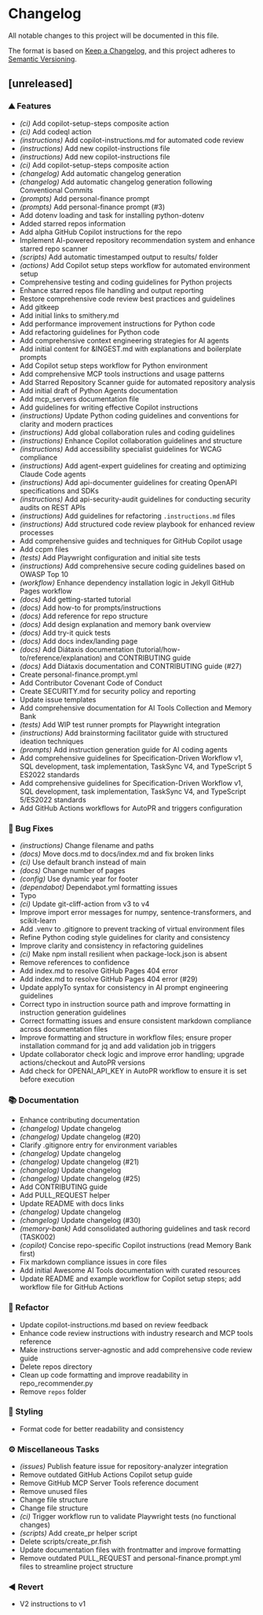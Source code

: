 # Changelog

All notable changes to this project will be documented in this file.

The format is based on [Keep a Changelog](https://keepachangelog.com/en/1.0.0/),
and this project adheres to [Semantic Versioning](https://semver.org/spec/v2.0.0.html).

## [unreleased]

### ⛰️  Features

- *(ci)* Add copilot-setup-steps composite action
- *(ci)* Add codeql action
- *(instructions)* Add copilot-instructions.md for automated code review
- *(instructions)* Add new copilot-instructions file
- *(instructions)* Add new copilot-instructions file
- *(ci)* Add copilot-setup-steps composite action
- *(changelog)* Add automatic changelog generation
- *(changelog)* Add automatic changelog generation following Conventional Commits
- *(prompts)* Add personal-finance prompt
- *(prompts)* Add personal-finance prompt (#3)
- Add dotenv loading and task for installing python-dotenv
- Added starred repos information
- Add alpha GitHub Copilot instructions for the repo
- Implement AI-powered repository recommendation system and enhance starred repo scanner
- *(scripts)* Add automatic timestamped output to results/ folder
- *(actions)* Add Copilot setup steps workflow for automated environment setup
- Comprehensive testing and coding guidelines for Python projects
- Enhance starred repos file handling and output reporting
- Restore comprehensive code review best practices and guidelines
- Add gitkeep
- Add initial links to smithery.md
- Add performance improvement instructions for Python code
- Add refactoring guidelines for Python code
- Add comprehensive context engineering strategies for AI agents
- Add initial content for &INGEST.md with explanations and boilerplate prompts
- Add Copilot setup steps workflow for Python environment
- Add comprehensive MCP tools instructions and usage patterns
- Add Starred Repository Scanner guide for automated repository analysis
- Add initial draft of Python Agents documentation
- Add mcp_servers documentation file
- Add guidelines for writing effective Copilot instructions
- *(instructions)* Update Python coding guidelines and conventions for clarity and modern practices
- *(instructions)* Add global collaboration rules and coding guidelines
- *(instructions)* Enhance Copilot collaboration guidelines and structure
- *(instructions)* Add accessibility specialist guidelines for WCAG compliance
- *(instructions)* Add agent-expert guidelines for creating and optimizing Claude Code agents
- *(instructions)* Add api-documenter guidelines for creating OpenAPI specifications and SDKs
- *(instructions)* Add api-security-audit guidelines for conducting security audits on REST APIs
- *(instructions)* Add guidelines for refactoring `.instructions.md` files
- *(instructions)* Add structured code review playbook for enhanced review processes
- Add comprehensive guides and techniques for GitHub Copilot usage
- Add ccpm files
- *(tests)* Add Playwright configuration and initial site tests
- *(instructions)* Add comprehensive secure coding guidelines based on OWASP Top 10
- *(workflow)* Enhance dependency installation logic in Jekyll GitHub Pages workflow
- *(docs)* Add getting-started tutorial
- *(docs)* Add how-to for prompts/instructions
- *(docs)* Add reference for repo structure
- *(docs)* Add design explanation and memory bank overview
- *(docs)* Add try-it quick tests
- *(docs)* Add docs index/landing page
- *(docs)* Add Diátaxis documentation (tutorial/how-to/reference/explanation) and CONTRIBUTING guide
- *(docs)* Add Diátaxis documentation and CONTRIBUTING guide (#27)
- Create personal-finance.prompt.yml
- Add Contributor Covenant Code of Conduct
- Create SECURITY.md for security policy and reporting
- Update issue templates
- Add comprehensive documentation for AI Tools Collection and Memory Bank
- *(tests)* Add WIP test runner prompts for Playwright integration
- *(instructions)* Add brainstorming facilitator guide with structured ideation techniques
- *(prompts)* Add instruction generation guide for AI coding agents
- Add comprehensive guidelines for Specification-Driven Workflow v1, SQL development, task implementation, TaskSync V4, and TypeScript 5 ES2022 standards
- Add comprehensive guidelines for Specification-Driven Workflow v1, SQL development, task implementation, TaskSync V4, and TypeScript 5/ES2022 standards
- Add GitHub Actions workflows for AutoPR and triggers configuration

### 🐛 Bug Fixes

- *(instructions)* Change filename and paths
- *(docs)* Move docs.md to docs/index.md and fix broken links
- *(ci)* Use default branch instead of main
- *(docs)* Change number of pages
- *(config)* Use dynamic year for footer
- *(dependabot)* Dependabot.yml formatting issues
- Typo
- *(ci)* Update git-cliff-action from v3 to v4
- Improve import error messages for numpy, sentence-transformers, and scikit-learn
- Add .venv to .gitignore to prevent tracking of virtual environment files
- Refine Python coding style guidelines for clarity and consistency
- Improve clarity and consistency in refactoring guidelines
- *(ci)* Make npm install resilient when package-lock.json is absent
- Remove references to confidence
- Add index.md to resolve GitHub Pages 404 error
- Add index.md to resolve GitHub Pages 404 error (#29)
- Update applyTo syntax for consistency in AI prompt engineering guidelines
- Correct typo in instruction source path and improve formatting in instruction generation guidelines
- Correct formatting issues and ensure consistent markdown compliance across documentation files
- Improve formatting and structure in workflow files; ensure proper installation command for jq and add validation job in triggers
- Update collaborator check logic and improve error handling; upgrade actions/checkout and AutoPR versions
- Add check for OPENAI_API_KEY in AutoPR workflow to ensure it is set before execution

### 📚 Documentation

- Enhance contributing documentation
- *(changelog)* Update changelog
- *(changelog)* Update changelog (#20)
- Clarify .gitignore entry for environment variables
- *(changelog)* Update changelog
- *(changelog)* Update changelog (#21)
- *(changelog)* Update changelog
- *(changelog)* Update changelog (#25)
- Add CONTRIBUTING guide
- Add PULL_REQUEST helper
- Update README with docs links
- *(changelog)* Update changelog
- *(changelog)* Update changelog (#30)
- *(memory-bank)* Add consolidated authoring guidelines and task record (TASK002)
- *(copilot)* Concise repo-specific Copilot instructions (read Memory Bank first)
- Fix markdown compliance issues in core files
- Add initial Awesome AI Tools documentation with curated resources
- Update README and example workflow for Copilot setup steps; add workflow file for GitHub Actions

### 🚜 Refactor

- Update copilot-instructions.md based on review feedback
- Enhance code review instructions with industry research and MCP tools reference
- Make instructions server-agnostic and add comprehensive code review guide
- Delete repos directory
- Clean up code formatting and improve readability in repo_recommender.py
- Remove `repos` folder

### 🎨 Styling

- Format code for better readability and consistency

### ⚙️ Miscellaneous Tasks

- *(issues)* Publish feature issue for repository-analyzer integration
- Remove outdated GitHub Actions Copilot setup guide
- Remove GitHub MCP Server Tools reference document
- Remove unused files
- Change file structure
- Change file structure
- *(ci)* Trigger workflow run to validate Playwright tests (no functional changes)
- *(scripts)* Add create_pr helper script
- Delete scripts/create_pr.fish
- Update documentation files with frontmatter and improve formatting
- Remove outdated PULL_REQUEST and personal-finance.prompt.yml files to streamline project structure

### ◀️ Revert

- V2 instructions to v1

<!-- generated by git-cliff -->

